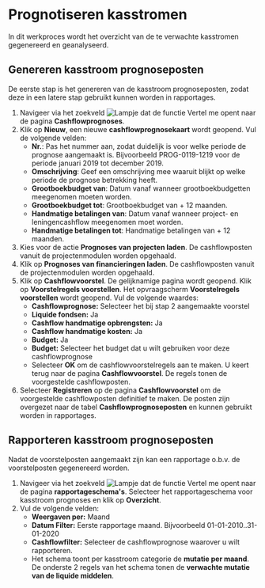 # Prognotiseren kasstromen

In dit werkproces wordt het overzicht van de te verwachte kasstromen gegenereerd en geanalyseerd.


## Genereren kasstroom prognoseposten

De eerste stap is het genereren van de kasstroom prognoseposten, zodat deze in een latere stap gebruikt kunnen worden in rapportages. 

1. Navigeer via het zoekveld ![Lampje dat de functie Vertel me opent](https://docs.microsoft.com/nl-NL/dynamics365/business-central/media/ui-search/search_small.png "Vertel me wat u wilt doen") naar de pagina **Cashflowprognoses**.
2. Klik op **Nieuw**, een nieuwe **cashflowprognosekaart** wordt geopend. Vul de volgende velden:
	- **Nr.**: Pas het nummer aan, zodat duidelijk is voor welke periode de prognose aangemaakt is. Bijvoorbeeld PROG-0119-1219 voor de periode januari 2019 tot december 2019.
	- **Omschrijving**: Geef een omschrijving mee waaruit blijkt op welke periode de prognose betrekking heeft.
	- **Grootboekbudget van**: Datum vanaf wanneer grootboekbudgetten meegenomen moeten worden.
	- **Grootboekbudget tot**: Grootboekbudget van + 12 maanden.
	- **Handmatige betalingen van**: Datum vanaf wanneer project- en leningencashflow meegenomen moet worden.
	- **Handmatige betalingen tot**: Handmatige betalingen van + 12 maanden.
3. Kies voor de actie **Prognoses van projecten laden**. De cashflowposten vanuit de projectenmodulen worden opgehaald.
4.  Klik op **Prognoses van financieringen laden**. De cashflowposten vanuit de projectenmodulen worden opgehaald.
5. Klik op **Cashflowvoorstel**. De gelijknamige pagina  wordt geopend. Klik op **Voorstelregels voorstellen**. Het opvraagscherm **Voorstelregels voorstellen** wordt geopend. Vul de volgende waardes:
	- **Cashflowprognose:** Selecteer het bij stap 2 aangemaakte voorstel
	- **Liquide fondsen:** Ja
	- **Cashflow handmatige opbrengsten:** Ja
	- **Cashflow handmatige kosten:** Ja
	- **Budget:** Ja
	- **Budget:** Selecteer het budget dat u wilt gebruiken voor deze cashflowprognose
	- Selecteer **OK** om de cashflowvoorstelregels aan te maken. U keert terug naar de pagina **Cashflowvoorstel**. De regels tonen de voorgestelde cashflowposten.
6. Selecteer **Registreren** op de pagina **Cashflowvoorstel** om de voorgestelde cashflowposten definitief te maken. De posten zijn overgezet naar de tabel **Cashflowprognoseposten** en kunnen gebruikt worden in rapportages.

## Rapporteren kasstroom prognoseposten

Nadat de voorstelposten aangemaakt zijn kan een rapportage o.b.v. de voorstelposten gegenereerd worden. 

1. Navigeer via het zoekveld ![Lampje dat de functie Vertel me opent](https://docs.microsoft.com/nl-NL/dynamics365/business-central/media/ui-search/search_small.png "Vertel me wat u wilt doen") naar de pagina **rapportageschema's**. Selecteer het rapportageschema voor kasstroom prognoses en klik op **Overzicht**. 
2. Vul de volgende velden:
	- **Weergaven per:** Maand
	- **Datum Filter:** Eerste rapportage maand. Bijvoorbeeld 01-01-2010..31-01-2020
	- **Cashflowfilter:** Selecteer de cashflowprognose waarover u wilt rapporteren.
	- Het schema toont per kasstroom categorie de **mutatie per maand**. De onderste 2 regels van het schema tonen de **verwachte mutatie van de liquide middelen**.
<!--stackedit_data:
eyJoaXN0b3J5IjpbLTM1Mjg5NzA1NiwxNTY4NzA3NjYsLTE2Nz
gzOTk0NywyMTI5MzU3OTgsMzY4MTc0OTQ5XX0=
-->